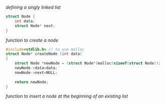 _defining a singly linked list_
```c
struct Node {
	int data;
	struct Node* next;
}
```

_function to create a node_
```c
#include<stdlib.h> // to use malloc
struct Node* createNode (int data)
{
	struct Node *newNode = (struct Node*)malloc(sizeof(struct Node));
	newNode->data=data;
	newNode->next=NULL;
	
	return newNode;
}
```

_function to insert a node at the beginning of an existing list_
```c
```